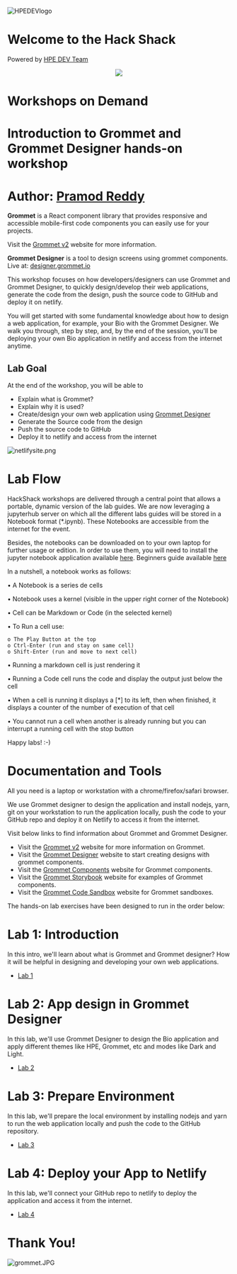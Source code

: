 ![HPEDEVlogo](Pictures/hpedevlogo-NB.JPG)

# Welcome to the Hack Shack
Powered by [HPE DEV Team](https://hpedev.io)

<p align="center">
  <img src="Pictures/hackshackdisco.png">
  
</p>

# Workshops on Demand

# Introduction to Grommet and Grommet Designer hands-on workshop

# Author: [Pramod Reddy](mailto:pramod-reddy.sareddy@hpe.com)


**Grommet** is a React component library that provides responsive and accessible mobile-first code components you can easily use for your projects.

Visit the [Grommet v2](https://v2.grommet.io) website for more information.

**Grommet Designer** is a tool to design screens using grommet components.
Live at: [designer.grommet.io](https://designer.grommet.io/)

This workshop focuses on how developers/designers can use Grommet and Grommet Designer, to quickly design/develop their web applications, generate the code from the design, push the source code to GitHub and deploy it on netlify.

You will get started with some fundamental knowledge about how to design a web application, for example, your Bio with the Grommet Designer. We walk you through, step by step, and, by the end of the session, you'll be deploying your own Bio application in netlify and access from the internet anytime. 

## Lab Goal

At the end of the workshop, you will be able to 
  * Explain what is Grommet?
  * Explain why it is used?
  * Create/design your own web application using [Grommet Designer](https://designer.grommet.io/)
  * Generate the Source code from the design
  * Push the source code to GitHub
  * Deploy it to netlify and access from the internet
  
![netlifysite.png](Pictures/netlifysite.png)


# Lab Flow
HackShack workshops are delivered through a central point that allows a portable, dynamic version of the lab guides. We are now leveraging a jupyterhub server on which all the different labs guides will be stored in a Notebook format (*.ipynb). These Notebooks are accessible from the internet for the event.

Besides, the notebooks can be downloaded on to your own laptop for further usage or edition. In order to use them, you will need to install the jupyter notebook application available [here](https://jupyter.org/install).
Beginners guide available [here](https://jupyter-notebook-beginner-guide.readthedocs.io/en/latest/what_is_jupyter.html)

In a nutshell, a notebook works as follows:

• A Notebook is a series de cells

• Notebook uses a kernel (visible in the upper right corner of the Notebook)

• Cell can be Markdown or Code (in the selected kernel)

• To Run a cell use:

    o The Play Button at the top
    o Ctrl-Enter (run and stay on same cell)
    o Shift-Enter (run and move to next cell)
    
• Running a markdown cell is just rendering it

• Running a Code cell runs the code and display the output just below the cell

• When a cell is running it displays a [*] to its left, then when finished, it displays a counter of the number of execution of that cell

• You cannot run a cell when another is already running but you can interrupt a running cell with the stop button

Happy labs! :-)

# Documentation and Tools

All you need is a laptop or workstation with a chrome/firefox/safari browser.

We use Grommet designer to design the application and install nodejs, yarn, git on your workstation to run the application locally, push the code to your GitHub repo and deploy it on Netlify to access it from the internet.

Visit below links to find information about Grommet and Grommet Designer.

- Visit the [Grommet v2](https://v2.grommet.io) website for more information on Grommet.
- Visit the [Grommet Designer](https://designer.grommet.io/) website to start creating designs with grommet components.
- Visit the [Grommet Components](https://v2.grommet.io/components) website for Grommet components.
- Visit the [Grommet Storybook](https://storybook.grommet.io/) website for examples of Grommet components.
- Visit the [Grommet Code Sandbox](https://codesandbox.io/u/grommetux/sandboxes) website for Grommet sandboxes.

The hands-on lab exercises have been designed to run in the order below:


# Lab 1: Introduction

In this intro, we'll learn about what is Grommet and Grommet designer? How it will be helpful in designing and developing your own web applications.

* [Lab 1](1-WKSHP-Introduction.ipynb)

# Lab 2: App design in Grommet Designer

In this lab, we'll use Grommet Designer to design the Bio application and apply different themes like HPE, Grommet, etc and modes like Dark and Light.

* [Lab 2](2-WKSHP-DesignApp.ipynb)

# Lab 3: Prepare Environment

In this lab, we'll prepare the local environment by installing nodejs and yarn to run the web application locally and push the code to the GitHub repository.

* [Lab 3](3-WKSHP-PrepareEnvironment.ipynb)

# Lab 4: Deploy your App to Netlify

In this lab, we'll connect your GitHub repo to netlify to deploy the application and access it from the internet.

* [Lab 4](4-WKSHP-DeploytoNetlify.ipynb)

# Thank You!

![grommet.JPG](Pictures/grommet.jpg)


